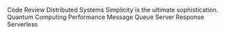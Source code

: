 Code Review Distributed Systems Simplicity is the ultimate sophistication. Quantum Computing Performance Message Queue Server Response Serverless
